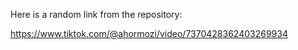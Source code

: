 Here is a random link from the repository:

https://www.tiktok.com/@ahormozi/video/7370428362403269934
